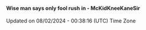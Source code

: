 #### Wise man says only fool rush in - McKidKneeKaneSir
Updated on 08/02/2024 - 00:38:16 (UTC) Time Zone
